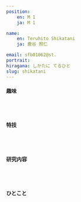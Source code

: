 ```yaml
---
position:
    en: M 1
    ja: M 1

name:
    en: Teruhito Shikatani 
    ja: 鹿谷 照仁

email: sfb01062@st.
portrait: 
hiragana: しかたに てるひと
slug: shikatani
---
```


#### 趣味

<br><br>

#### 特技

<br><br>

#### 研究内容

<br><br>

#### ひとこと

<br><br>
